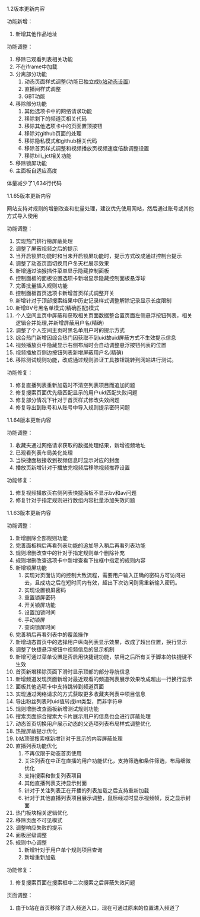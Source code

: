 1.2版本更新内容

功能新增：

1. 新增其他作品地址

功能调整：

1. 移除已观看列表相关功能
2. 不在iframe中加载
3. 分离部分功能
    1. 动态页面样式调整(功能已独立成[b站动态设置](https://greasyfork.org/zh-CN/scripts/489577))
    2. 直播间样式调整
    3. GBT功能
4. 移除部分功能
    1. 其他选项卡中的网络请求功能
    2. 移除剩下的频道页相关代码
    3. 移除其他选项卡中的页面置顶按钮
    4. 移除对github页面的处理
    5. 移除隐私模式和github相关代码
    6. 移除首页样式调整和视频播放页视频速度倍数调整设置
    7. 移除bili_jct相关功能
5. 移除锁屏功能
6. 主面板自适应高度

体量减少了1,634行代码

1.1.65版本更新内容

网站支持对规则的增删改查和批量处理，建议优先使用网站，然后通过账号或其他方式导入使用

功能调整：

1. 实现热门排行榜屏蔽处理
2. 调整了屏蔽视频之后的提示
3. 当开启锁屏功能时和当未开启锁屏功能时，提示方式改成通过控制台提示
4. 调整了动态页面切换用户冬天栏展示效果
5. 新增通过油猴插件菜单显示隐藏控制面板
6. 控制面板的面板设置选项卡新增显示隐藏控制面板悬浮球
7. 完善批量插入规则功能
8. 控制面板首页选项卡新增首页样式调整开关
9. 新增针对于顶部搜索结果中历史记录样式调整解除记录显示长度限制
10. 新增BV号黑名单模式(精确匹配)模式
11. 个人空间主页中屏蔽和获取相关页面数据整合置页面左侧悬浮按钮列表，相关逻辑合并处理,并新增屏蔽用户名(精确)
12. 调整了个人空间主页时黑名单用户时的提示方式
13. 综合热门新增因综合热门因获取不到uid故uid屏蔽方式不生效提示信息
14. 视频播放页中隐藏显示右侧布局时会自动调整悬浮按钮列表的位置
15. 视频播放页侧边按钮列表新增屏蔽用户名(精确)
16. 移除测试规则功能，改成通过规则验证工具按钮跳转到网站进行测试。

功能修复：

1. 修复直播列表重新加载时不清空列表项目而追加问题
2. 修复搜索页面优先级匹配显示的用户uid匹配失败问题
3. 修复部分情况下针对于首页样式修改失效问题
4. 修复导出到账号和从账号中导入规则提示密码问题

1.1.64版本更新内容

功能调整：

1. 收藏夹通过网络请求获取的数据处理结果，新增视频地址
2. 已观看列表布局美化处理
3. 当快捷面板接收到视频信息时显示对应的封面
4. 播放页新增针对于播放完视频后移除视频推荐设置

功能修复：

1. 修复视频播放页右侧列表快捷面板不显示bv和av问题
2. 修复针对于指定规则进行数组内容批量添加失效问题

1.1.63版本更新内容

功能调整：

1. 新增删除全部规则功能
2. 完善面板稍后再看列表功能的追加导入稍后再看列表功能
3. 规则增删改查中的针对于指定规则单个删除补充
4. 规则增删改查选项卡中新增查看下拉框中指定的规则内容
5. 新增锁屏功能
    1. 实现对页面访问的控制大致流程，需要用户输入正确的密码方可访问进去，且成功之后在短时间内有效，超出下次访问则需重新输入密码。
    2. 实现设置锁屏密码
    3. 重置锁屏密码
    4. 开关锁屏功能
    5. 设置加锁时间
    6. 手动锁屏
    7. 查询锁屏时间
6. 完善稍后再看列表中的覆盖操作
7. 新增动态首页中的选择用户纵向列表显示效果，改成了超出位置，换行显示
8. 调整了快捷悬浮按钮中视频信息的显示机制
9. 新增可通过菜单设置是否启用快捷键功能，禁用之后所有关于脚本的快捷键不生效
10. 首页新增移除页面下滑时显示顶部的部分导航信息
11. 新增频道发现页面新增对最近观看的频道列表展示效果改成超出一行换行显示
12. 面板其他选项卡中支持跳转到频道页面
13. 实现通过网络请求的方式获取更多收藏夹列表中项目信息
14. 导出粉丝列表时uid值转成int类型，而非字符串
15. 规则增删改查面板新增测试规则功能
16. 搜索页面综合搜索大卡片展示用户的信息也会进行屏蔽处理
17. 动态首页切换用户展示动态的父选项列表布局样式调整优化
18. 热搜屏蔽提示优化
19. b站顶部搜索框新增针对于显示的内容屏蔽处理
20. 直播列表功能优化
    1. 不再仅限于动态首页使用
    2. 关注列表在中正在直播的用户功能优化，支持筛选和条件筛选，布局细微优化
    3. 支持搜索和恢复列表项目
    4. 其他直播列表支持显示封面
    5. 针对于关注列表正在开播的列表加载之后支持重新加载
    6. 针对于其他直播列表项目展示调整，鼠标经过时显示视频帧，反之显示封面
21. 热门板块相关逻辑优化
22. 移除页面不可见模式
23. 调整响应失败的提示
24. 面板层级调整
25. 规则中心调整
    1. 新增针对于用户单个规则项目查询
    2. 新增重新加载

功能修复：

1. 修复搜索页面在搜索框中二次搜索之后屏蔽失效问题

页面调整：

1. 由于b站在首页移除了进入频道入口，现在可通过原来的位置进入频道了
